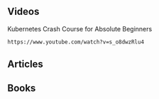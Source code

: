 ## Videos
Kubernetes Crash Course for Absolute Beginners
```html
https://www.youtube.com/watch?v=s_o8dwzRlu4
```

## Articles

## Books
